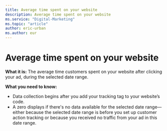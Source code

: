```yaml
---
title: Average time spent on your website
description: Average time spent on your website
ms.service: "Digital-Marketing"
ms.topic: "article"
author: eric-urban
ms.author: eur
---
```


# Average time spent on your website

**What it is:**  The average time customers spent on your website after clicking your ad, during the selected date range.

**What you need to know:**
- Data collection begins after you add your tracking tag to your website’s code.
- A zero displays if there's no data available for the selected date range—either because the selected date range is before you set up customer action tracking or because you received no traffic from your ad in this date range.


